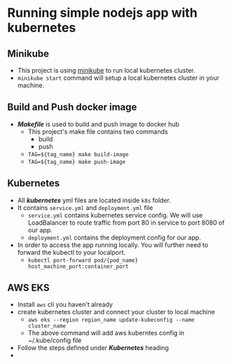 # Running simple nodejs app with kubernetes

## Minikube
- This project is using [minikube](https://minikube.sigs.k8s.io/docs/) to run local kubernetes cluster.
- `minikube start` command will setup a local kubernetes cluster in your machine.

## Build and Push docker image
- ***Makefile*** is used to build and push image to docker hub
    - This project's make file contains two commands
        - build
        - push
    - `TAG=${tag_name} make build-image`
    - `TAG=${tag_name} make push-image`

## Kubernetes
- All ***kubernetes*** yml files are located inside `k8s` folder.
- It contains `service.yml` and `deployment.yml` file
    - `service.yml` contains kubernetes service config. We will use LoadBalancer to route traffic from port 80 in service to port 8080 of our app.
    - `deployment.yml` contains the deployment config for our app.
- In order to access the app running locally. You will further need to forward the kubectl to your localport.
    - `kubectl port-forward pod/{pod_name} host_machine_port:container_port`

## AWS EKS
- Install `aws` cli you haven't already
- create kubernetes cluster and connect your cluster to local machine
  - `aws eks --region region_name update-kubeconfig --name cluster_name`
  - The above command will add aws kuberntes config in ~/.kube/config file
- Follow the steps defined under ***Kubernetes*** heading
- 